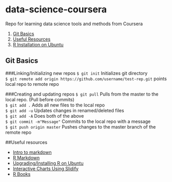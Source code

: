 # data-science-coursera
Repo for learning data science tools and methods from Coursera

1. [Git Basics](#git-basics)
2. [Useful Resources](#useful-resources)
3. [R Installation on Ubuntu](/RInstallation.md)

## Git Basics
###Linking/Initializing new repos
`$ git init` Initializes git directory  
`$ git remote add origin https://github.com/username/test-rep.git` points local repo to remote repo

###Creating and updating repos
`$ git pull` Pulls from the master to the local repo. (Pull before commits)  
`$ git add .` Adds all new files to the local repo  
`$ git add -u` Updates changes in renamed/deleted files  
`$ git add -A` Does both of the above  
`$ git commit -m"Message"` Commits to the local repo with a message  
`$ git push origin master` Pushes changes to the master branch of the remote repo


##Useful resources
* [Intro to markdown](http://daringfireball.net/projects/markdown/)
* [R Markdown](http://www.rstudio.com/ide/docs/authoring/using_markdown)
* [Upgrading/Installing R on Ubuntu](https://pythonandr.com/2015/04/27/upgrading-to-r-3-2-0-on-ubuntu/)
* [Interactive Charts Using Slidify](http://slidify.github.io/dcmeetup/demos/interactive/)
* [R Books](https://www.r-project.org/doc/bib/R-books.html)

